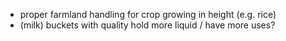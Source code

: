 - proper farmland handling for crop growing in height (e.g. rice)
- (milk) buckets with quality hold more liquid / have more uses?